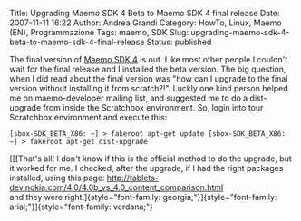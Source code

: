 Title: Upgrading Maemo SDK 4 Beta to Maemo SDK 4 final release
Date: 2007-11-11 16:22
Author: Andrea Grandi
Category: HowTo, Linux, Maemo (EN), Programmazione
Tags: maemo, SDK
Slug: upgrading-maemo-sdk-4-beta-to-maemo-sdk-4-final-release
Status: published

The final version of [Maemo SDK
4](http://maemo.org/development/sdks/maemo_4_0_chinook_sdk.html) is out.
Like most other people I couldn't wait for the final release and I
installed the beta version. The big question, when I did read about the
final version was "how can I upgrade to the final version without
installing it from scratch?!". Luckly one kind person helped me on
maemo-developer mailing list, and suggested me to do a dist-upgrade from
inside the Scratchbox environment. So, login into tour Scratchbox
environment and execute this:

`[sbox-SDK_BETA_X86: ~] > fakeroot apt-get update [sbox-SDK_BETA_X86: ~] > fakeroot apt-get dist-upgrade`

[[[That's all! I don't know if this is the official method to do the
upgrade, but it worked for me. I checked, after the upgrade, if I had
the right packages installed, using this page:
<http://tablets-dev.nokia.com/4.0/4.0b_vs_4.0_content_comparison.html>  
and they were
right.]{style="font-family: georgia;"}]{style="font-family: arial;"}]{style="font-family: verdana;"}</span>
